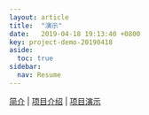 ```yaml
---
layout: article
title:  "演示"
date:   2019-04-18 19:13:40 +0800
key: project-demo-20190418
aside:
  toc: true
sidebar:
  nav: Resume
---
```

[简介](/2019/04/18/resume.html) | [项目介绍](/2019/04/18/project.html) | [项目演示](/2019/04/18/demo.html)    

<!--more-->
